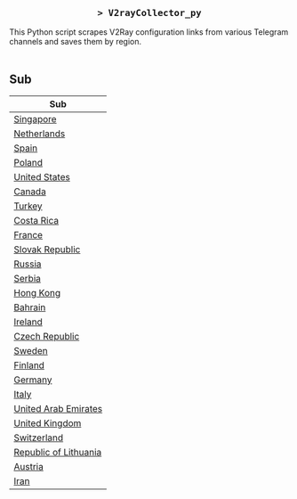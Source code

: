 <h3 align="center">
    <samp>&gt; V2rayCollector_py</samp>
</h3>

This Python script scrapes V2Ray configuration links from various Telegram channels and saves them by region.
<br>
<br>
## Sub
| Sub |
|-----|
| [Singapore](https://raw.githubusercontent.com/freetomaid/Vxray-country/main/sub/Singapore/config.txt) |
| [Netherlands](https://raw.githubusercontent.com/freetomaid/Vxray-country/main/sub/Netherlands/config.txt) |
| [Spain](https://raw.githubusercontent.com/freetomaid/Vxray-country/main/sub/Spain/config.txt) |
| [Poland](https://raw.githubusercontent.com/freetomaid/Vxray-country/main/sub/Poland/config.txt) |
| [United States](https://raw.githubusercontent.com/freetomaid/Vxray-country/main/sub/United%20States/config.txt) |
| [Canada](https://raw.githubusercontent.com/freetomaid/Vxray-country/main/sub/Canada/config.txt) |
| [Turkey](https://raw.githubusercontent.com/freetomaid/Vxray-country/main/sub/Turkey/config.txt) |
| [Costa Rica](https://raw.githubusercontent.com/freetomaid/Vxray-country/main/sub/Costa%20Rica/config.txt) |
| [France](https://raw.githubusercontent.com/freetomaid/Vxray-country/main/sub/France/config.txt) |
| [Slovak Republic](https://raw.githubusercontent.com/freetomaid/Vxray-country/main/sub/Slovak%20Republic/config.txt) |
| [Russia](https://raw.githubusercontent.com/freetomaid/Vxray-country/main/sub/Russia/config.txt) |
| [Serbia](https://raw.githubusercontent.com/freetomaid/Vxray-country/main/sub/Serbia/config.txt) |
| [Hong Kong](https://raw.githubusercontent.com/freetomaid/Vxray-country/main/sub/Hong%20Kong/config.txt) |
| [Bahrain](https://raw.githubusercontent.com/freetomaid/Vxray-country/main/sub/Bahrain/config.txt) |
| [Ireland](https://raw.githubusercontent.com/freetomaid/Vxray-country/main/sub/Ireland/config.txt) |
| [Czech Republic](https://raw.githubusercontent.com/freetomaid/Vxray-country/main/sub/Czech%20Republic/config.txt) |
| [Sweden](https://raw.githubusercontent.com/freetomaid/Vxray-country/main/sub/Sweden/config.txt) |
| [Finland](https://raw.githubusercontent.com/freetomaid/Vxray-country/main/sub/Finland/config.txt) |
| [Germany](https://raw.githubusercontent.com/freetomaid/Vxray-country/main/sub/Germany/config.txt) |
| [Italy](https://raw.githubusercontent.com/freetomaid/Vxray-country/main/sub/Italy/config.txt) |
| [United Arab Emirates](https://raw.githubusercontent.com/freetomaid/Vxray-country/main/sub/United%20Arab%20Emirates/config.txt) |
| [United Kingdom](https://raw.githubusercontent.com/freetomaid/Vxray-country/main/sub/United%20Kingdom/config.txt) |
| [Switzerland](https://raw.githubusercontent.com/freetomaid/Vxray-country/main/sub/Switzerland/config.txt) |
| [Republic of Lithuania](https://raw.githubusercontent.com/freetomaid/Vxray-country/main/sub/Republic%20of%20Lithuania/config.txt) |
| [Austria](https://raw.githubusercontent.com/freetomaid/Vxray-country/main/sub/Austria/config.txt) |
| [Iran](https://raw.githubusercontent.com/freetomaid/Vxray-country/main/sub/Iran/config.txt) |
























































































































































































































































































































































































































































































































































































































































































































































































































































































































































































































































































































































































































































































































































































































































































































































































































































































































































































































































































































































































































































































































































































































































































































































































































































































































































































































































































































































































































































































































































































































































































































































































































































































































































































































































































































































































































































































































































































































































































































































































































































































